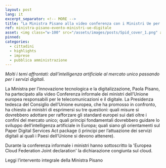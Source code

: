```yaml
---
layout: post
lang: it
excerpt_separator: <!-- MORE -->
title: "La Ministra Pisano alla video conferenza con i Ministri Ue per il digitale"
ref: ministra-pisano-evento-ministri-ue-digitale
asset: <img class="w-100" src="/assets/images/posts/Spid_cover_1.png" alt="Le novità su Spid"/>
pinned:
categories:
  - cittadini
  - highlights
  - imprese
  - pubblica amministrazione
---
```


_Molti i temi affrontati: dall'intelligenza artificiale al mercato unico passando per i servizi digitali._

<!-- MORE -->

La Ministra per l’innovazione tecnologica e la digitalizzazione, Paola Pisano, ha partecipato alla video Conferenza informale dei ministri dell’Unione europea  responsabili per le telecomunicazioni e il digitale. La Presidenza tedesca del Consiglio dell’Unione europea, che ha promosso in confronto, ha chiesto ai ministri di esprimersi su tre questioni: quali misure si dovrebbero adottare per rafforzare gli standard europei sui dati oltre i confini del mercato unico; quali principi fondamentali dovrebbero guidare lo sviluppo dell’intelligenza artificiale in Europa; quali siano gli orientamenti sul Paper Digital Services Act package (i principi per l’attuazione dei servizi digitali ai quali i Paesi dell’Unione si devono attenere).

Durante la conferenza informale i ministri hanno sottoscritto la 'Europea Cloud Federation Joint declaration' la dichiarazione congiunta sul cloud.

Leggi l’intervento integrale della Ministra Pisano
